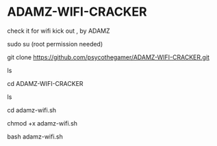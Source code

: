 # ADAMZ-WIFI-CRACKER


check it for wifi kick out , by ADAMZ


sudo su (root permission needed)


git clone https://github.com/psycothegamer/ADAMZ-WIFI-CRACKER.git


ls


cd ADAMZ-WIFI-CRACKER


ls


cd adamz-wifi.sh


chmod +x adamz-wifi.sh


bash adamz-wifi.sh
